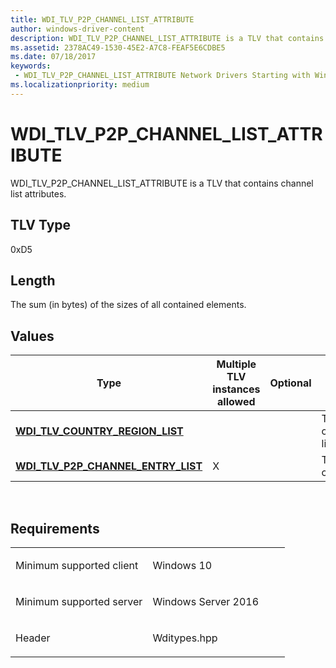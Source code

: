 ```yaml
---
title: WDI_TLV_P2P_CHANNEL_LIST_ATTRIBUTE
author: windows-driver-content
description: WDI_TLV_P2P_CHANNEL_LIST_ATTRIBUTE is a TLV that contains channel list attributes.
ms.assetid: 2378AC49-1530-45E2-A7C8-FEAF5E6CDBE5
ms.date: 07/18/2017
keywords:
 - WDI_TLV_P2P_CHANNEL_LIST_ATTRIBUTE Network Drivers Starting with Windows Vista
ms.localizationpriority: medium
---
```


# WDI\_TLV\_P2P\_CHANNEL\_LIST\_ATTRIBUTE


WDI\_TLV\_P2P\_CHANNEL\_LIST\_ATTRIBUTE is a TLV that contains channel list attributes.

## TLV Type


0xD5

## Length


The sum (in bytes) of the sizes of all contained elements.

## Values


| Type                                                                          | Multiple TLV instances allowed | Optional | Description              |
|-------------------------------------------------------------------------------|--------------------------------|----------|--------------------------|
| [**WDI\_TLV\_COUNTRY\_REGION\_LIST**](wdi-tlv-country-region-list.md)        |                                |          | The country/region list. |
| [**WDI\_TLV\_P2P\_CHANNEL\_ENTRY\_LIST**](wdi-tlv-p2p-channel-entry-list.md) | X                              |          | The list of channels.    |

 

Requirements
------------

<table>
<colgroup>
<col width="50%" />
<col width="50%" />
</colgroup>
<tbody>
<tr class="odd">
<td><p>Minimum supported client</p></td>
<td><p>Windows 10</p></td>
</tr>
<tr class="even">
<td><p>Minimum supported server</p></td>
<td><p>Windows Server 2016</p></td>
</tr>
<tr class="odd">
<td><p>Header</p></td>
<td>Wditypes.hpp</td>
</tr>
</tbody>
</table>

 

 




